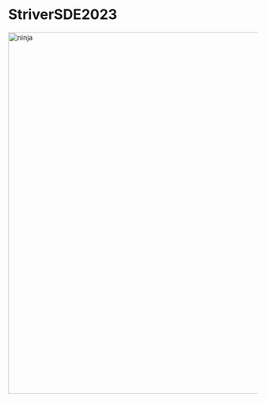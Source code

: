 # StriverSDE2023

<img width="731" alt="ninja" src="https://github.com/AyushJain2480/StriverSDE2023/assets/96828089/76ae7111-7ba2-40ac-aa86-2571dc45aea3">

